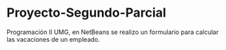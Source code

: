 # Proyecto-Segundo-Parcial
Programación II  UMG, en NetBeans se realizo un formulario para calcular las vacaciones de un empleado.
